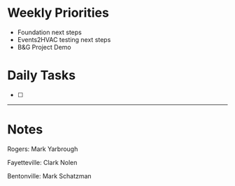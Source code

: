 # Weekly Priorities
- Foundation next steps
- Events2HVAC testing next steps
- B&G Project Demo
# Daily Tasks
- [ ] 
---
# Notes

Rogers: Mark Yarbrough

Fayetteville: Clark Nolen

Bentonville: Mark Schatzman